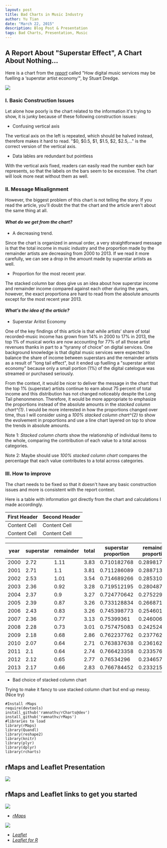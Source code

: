 ```yaml
---
layout: post
title: Bad Charts in Music Industry
author: Yu Tian
date: "March 22, 2015"
description: Blog Post & Presentation
tags: Bad Charts, Presentation, Music
---
```


## A Report About "Superstar Effect", A Chart About Nothing...

Here is a chart from the [*report*](http://musically.com/2014/03/04/how-digital-music-services-may-be-fuelling-a-superstar-artist-economy/?curator=MediaREDEF) called "How digital music services may be fuelling a ‘superstar artist economy’", by Stuart Dredge.

![](http://musically.com/wp-content/uploads/2014/03/superstar-music.jpg)

### I. Basic Construction Issues
Let alone how poorly is the chart related to the information it's trying to show, it is junky because of these following construction issues:

* Confusing vertical axis

The vertical axis on the left is repeated, which should be halved instead, therefore makes it hard to read. "$0, $0.5, $1, $1.5, $2, $2.5,..." is the correct version of the vertical axis.

* Data lables are redundant but pointless

With the vertical axis fixed, readers can easily read the number each bar represents, so that the labels on the bars seem to be excessive. The chart will look more neat without them as well.

### II. Message Misalignment

However, the biggest problem of this chart is not telling the story. If you read the article, you'll doubt the that the chart and the article aren't about the same thing at all.

#### *What do we get from the chart?*

* A decreasing trend.

Since the chart is organized in annual order, a very straightforward message is that the total income in music industry and the proportion made by the remainder artists are decreasing from 2000 to 2013. If we read it more carefully, we can see a drop in the amount made by superstar artists as well.

* Proportion for the most recent year.

The stacked column bar does give us an idea about how superstar income and remainder income compared against each other during the years, however, the exact proportiona are hard to read from the absolute amounts except for the most recent year 2013.

#### *What's the idea of the article?*

* Superstar Aritist Economy

One of the key findings of this article is that while artists’ share of total recorded-music income has grown from 14% in 2000 to 17% in 2013, the top 1% of musical works are now accounting for 77% of all those artist revenues thanks in part to a “tyranny of choice” on digital services. One background knowledge is that digital music services were expected to balance the share of income between superstars and the remainder artists as a result of "long tail effect", but it ended up fuelling a "superstar aritist economy" because only a small portion (1%) of the digital catelogue was streamed or purchased seriously. 

From the context, it would be nicer to deliver the message in the chart that the top 1% (superstar) artists continue to earn about 75 percent of total income and this distribution has not changed noticeably despite the Long Tail phenonmenon. Therefore, it would be more appropriate to emphasize the proportions instead of the absolute amounts in the *stacked column chart^{1}*. I would be more interested in how the proportions changed over time, thus I will consider using a *100% stacked column chart^{2}* to show the evolvement in proportions and use a line chart layered on top to show the trends in absolute amounts. 

Note 1: *Stacked column charts* show the relationship of individual items to the whole, comparing the contribution of each value to a total across categories. 

Note 2: Maybe should use *100% stacked column chart* compares the percentage that each value contributes to a total across categories.


### III. How to improve

The chart needs to be fixed so that it doesn't have any basic construction issues and more is consistent with the report context.

Here is a table with information got directly from the chart and calculations I made accordingly.

| First Header  | Second Header |
| ------------- | ------------- |
| Content Cell  | Content Cell  |
| Content Cell  | Content Cell  |

| year	|superstar	|remainder	|total	    |superstar proportion	|remainder proportion|
| ----- |-----------|-----------|-----------|---------------------|--------------------|
| 2000	|2.72	      |1.11	      |3.83	      |0.710182768	        |0.289817232         |
| 2001	|2.71	      |1.1	      |3.81	      |0.711286089	        |0.288713911         |
| 2002	|2.53	      |1.01	      |3.54	      |0.714689266	        |0.285310734         |
| 2003	|2.36	      |0.92	      |3.28	      |0.719512195	        |0.280487805         |
| 2004	|2.37	      |0.9	      |3.27	      |0.724770642	        |0.275229358         |
| 2005	|2.39	      |0.87	      |3.26	      |0.733128834	        |0.266871166         |
| 2006	|2.43	      |0.83	      |3.26	      |0.745398773	        |0.254601227         |
| 2007	|2.36	      |0.77	      |3.13	      |0.75399361	          |0.24600639          |
| 2008	|2.28	      |0.73	      |3.01	      |0.757475083	        |0.242524917         |
| 2009	|2.18	      |0.68	      |2.86	      |0.762237762	        |0.237762238         |
| 2010	|2.07	      |0.64	      |2.71	      |0.763837638	        |0.236162362         |
| 2011	|2.1	      |0.64	      |2.74	      |0.766423358	        |0.233576642         |
| 2012	|2.12	      |0.65	      |2.77	      |0.76534296	          |0.23465704          |
| 2013	|2.17	      |0.66	      |2.83	      |0.766784452	        |0.233215548         |



* Bad choice of stacked column chart

Trying to make it fancy to use stacked column chart but end up messy. (Nice try)



```{r}
#Install rMaps
require(devtools)
install_github('ramnathv/rCharts@dev')
install_github('ramnathv/rMaps')
#libraries to load
library(rMaps)
library(Quandl)
library(reshape2)
library(knitr)
library(plyr)
library(dplyr)
library(rcharts)
```

## rMaps and Leaflet Presentation
[![](https://raw.githubusercontent.com/sguleff/edav/gh-pages/_posts/sguleff/rMapsExample.png)](http://rpubs.com/mbisaha/63535)


## rMaps and Leaflet links to get you started
[![](https://raw.githubusercontent.com/sguleff/edav/gh-pages/_posts/sguleff/rMaps_logo.png)](https://raw.githubusercontent.com/sguleff/edav/gh-pages/_posts/sguleff/rMaps.png)

* [*rMaps*](http://rmaps.github.io)

[![](https://raw.githubusercontent.com/sguleff/edav/gh-pages/_posts/sguleff/Leaflet_logo.png)](https://raw.githubusercontent.com/sguleff/edav/gh-pages/_posts/sguleff/Leaflet_logo.png)

* [*Leaflet*](http://leafletjs.com)
* [*Leaflet for R*](http://rstudio.github.io/leaflet/)

